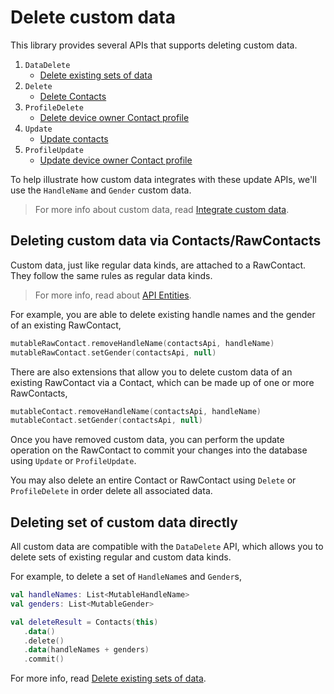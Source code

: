 # Delete custom data

This library provides several APIs that supports deleting custom data.

1. `DataDelete`
   - [Delete existing sets of data](/docs/data/delete-data-sets.md)
2. `Delete`
   - [Delete Contacts](/docs/basics/delete-contacts.md)
3. `ProfileDelete`
   - [Delete device owner Contact profile](/docs/profile/delete-profile.md)
4. `Update`
   - [Update contacts](/docs/basics/update-contacts.md)
5. `ProfileUpdate`
   - [Update device owner Contact profile](/docs/profile/update-profile.md)

To help illustrate how custom data integrates with these update APIs, we'll use the `HandleName`
and `Gender` custom data.

> For more info about custom data, read [Integrate custom data](/docs/customdata/integrate-custom-data.md).

## Deleting custom data via Contacts/RawContacts

Custom data, just like regular data kinds, are attached to a RawContact. They follow the same rules
as regular data kinds.

> For more info, read about [API Entities](/docs/entities/about-api-entities.md).

For example, you are able to delete existing handle names and the gender of an existing RawContact,

```kotlin
mutableRawContact.removeHandleName(contactsApi, handleName)
mutableRawContact.setGender(contactsApi, null)
```

There are also extensions that allow you to delete custom data of an existing RawContact via a
Contact, which can be made up of one or more RawContacts,

```kotlin
mutableContact.removeHandleName(contactsApi, handleName)
mutableContact.setGender(contactsApi, null)
```

Once you have removed custom data, you can perform the update operation on the RawContact to commit 
your changes into the database using `Update` or `ProfileUpdate`.

You may also delete an entire Contact or RawContact using `Delete` or `ProfileDelete` in order
delete all associated data.

## Deleting set of custom data directly

All custom data are compatible with the `DataDelete` API, which allows you to delete sets of
existing regular and custom data kinds.

For example, to delete a set of `HandleName`s and `Gender`s,

```kotlin
val handleNames: List<MutableHandleName>
val genders: List<MutableGender>

val deleteResult = Contacts(this)
   .data()
   .delete()
   .data(handleNames + genders)
   .commit()
```

For more info, read [Delete existing sets of data](/docs/data/delete-data-sets.md).
